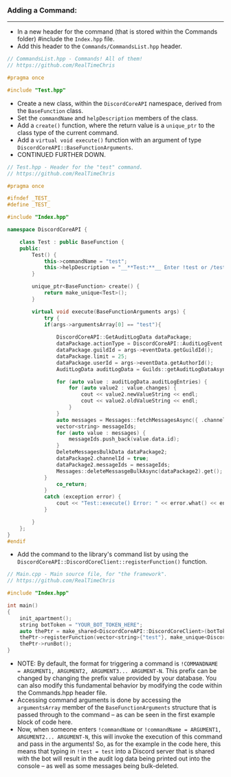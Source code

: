 ### **Adding a Command:**
---
- In a new header for the command (that is stored within the Commands folder) #include the `Index.hpp` file.
- Add this header to the `Commands/CommandsList.hpp` header.
```cpp
// CommandsList.hpp - Commands! All of them!
// https://github.com/RealTimeChris

#pragma once

#include "Test.hpp"

```
- Create a new class, within the `DiscordCoreAPI` namespace, derived from the `BaseFunction` class.
- Set the `commandName` and `helpDescription` members of the class.
- Add a `create()` function, where the return value is a `unique_ptr` to the class type of the current command.
- Add a `virtual void execute()` function with an argument of type `DiscordCoreAPI::BaseFunctionArguments`.
- CONTINUED FURTHER DOWN.

```cpp
// Test.hpp - Header for the "test" command.
// https://github.com/RealTimeChris

#pragma once

#ifndef _TEST_
#define _TEST_

#include "Index.hpp"

namespace DiscordCoreAPI {

	class Test : public BaseFunction {
	public:
		Test() {
			this->commandName = "test";
			this->helpDescription = "__**Test:**__ Enter !test or /test to run this command!";
		}

		unique_ptr<BaseFunction> create() {
			return make_unique<Test>();
		}

		virtual void execute(BaseFunctionArguments args) {
			try {
			if(args->argumentsArray[0] == "test"){
			
				DiscordCoreAPI::GetAuditLogData dataPackage;
				dataPackage.actionType = DiscordCoreAPI::AuditLogEvent::ROLE_UPDATE;
				dataPackage.guildId = args->eventData.getGuildId();
				dataPackage.limit = 25;
				dataPackage.userId = args->eventData.getAuthorId();
				AuditLogData auditLogData = Guilds::getAuditLogDataAsync(dataPackage).get();

				for (auto value : auditLogData.auditLogEntries) {
					for (auto value2 : value.changes) {
						cout << value2.newValueString << endl;
						cout << value2.oldValueString << endl;
					}
				}
				auto messages = Messages::fetchMessagesAsync({ .channelId = args->eventData.getChannelId(), .limit = 100, .beforeThisId = args->eventData.getMessageId() }).get();
				vector<string> messageIds;
				for (auto value : messages) {
					messageIds.push_back(value.data.id);
				}
				DeleteMessagesBulkData dataPackage2;
				dataPackage2.channelId = true;
				dataPackage2.messageIds = messageIds;
				Messages::deleteMessasgeBulkAsync(dataPackage2).get();
			}
				co_return;
			}
			catch (exception error) {
				cout << "Test::execute() Error: " << error.what() << endl << endl;
			}

		}
	};
}
#endif
```
- Add the command to the library's command list by using the `DiscordCoreAPI::DiscordCoreClient::registerFunction()` function.

```cpp
// Main.cpp - Main source file, for "the framework".
// https://github.com/RealTimeChris

#include "Index.hpp"

int main()
{
    init_apartment();
    string botToken = "YOUR_BOT_TOKEN_HERE";
    auto thePtr = make_shared<DiscordCoreAPI::DiscordCoreClient>(botToken, "!");
    thePtr->registerFunction(vector<string>{"test"}, make_unique<DiscordCoreAPI::Test>());
    thePtr->runBot();
}
```
- NOTE: By default, the format for triggering a command is `!COMMANDNAME = ARGUMENT1, ARGUMENT2, ARGUMENT3... ARGUMENT-N`. This prefix can be changed by changing the prefix value provided by your database. You can also modify this fundamental behavior by modifying the code within the Commands.hpp header file.
- Accessing command arguments is done by accessing the `argumentsArray` member of the `BaseFunctionArguments` structure that is passed through to the command – as can be seen in the first example block of code here.
- Now, when someone enters `!commandName` or `!commandName = ARGUMENT1, ARGUMENT2... ARGUMENT-N`, this will invoke the execution of this command and pass in the arguments! So, as for the example in the code here, this means that typing in `!test = test` into a Discord server that is shared with the bot will result in the audit log data being printed out into the console – as well as some messages being bulk-deleted.
